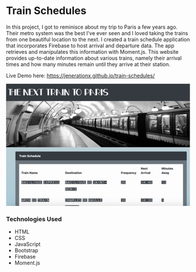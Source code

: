 # Train Schedules

In this project, I got to reminisce about my trip to Paris a few years ago.  Their metro system was the best I've ever seen and I loved taking the trains from one beautiful location to the next.   I created a train schedule application that incorporates Firebase to host arrival and departure data. The app retrieves and manipulates this information with Moment.js. This website provides up-to-date information about various trains, namely their arrival times and how many minutes remain until they arrive at their station.

Live Demo here: https://jenerationx.github.io/train-schedules/

![Screenshot of Train Scheduler](https://github.com/jenerationx/train-schedules/blob/master/screenshot.png)

### Technologies Used
- HTML
- CSS
- JavaScript
- Bootstrap
- Firebase
- Moment.js







